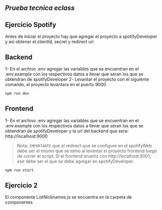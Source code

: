 ## _Prueba tecnica eclass_

## Ejercicio Spotify
Antes de iniciar el proyecto hay que agregar el proyecto a spotifyDeveloper y asi obtener el clientId, secret y redirect uri
## Backend
1- En el archivo .env agregar las variables que se encuentran en el .env.example con los respectivos datos a llevar que seran los que se obtendran de spotifyDeveloper
2- Levantar el proyecto con el siguiente comando, el proyecto levantara en el puerto 9000
```sh
npm run dev
```

## Frontend
1- En el archivo .env agregar las variables que se encuentran en el .env.example con los respectivos datos a llevar que seran los que se obtendran de spotifyDeveloper y la url del backend que sera: http://localhost:9000
> Nota: `IMPORTANTE` que el redirect que se configure en el spotifyWeb debe ser el mismo que se tomo al levantar el proyecto frontend luego de correr el script. Si el frontend levanto con http://localhost:5001, ese debe ser el que se debe agregar en spotifyDeveloper.

```sh
npm run start
```

## Ejercicio 2
El componente ListNicknames.js se encuentra en la carpeta de componentes